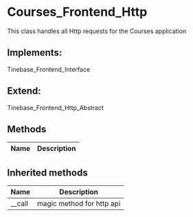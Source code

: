 # Courses_Frontend_Http  

This class handles all Http requests for the Courses application

## Implements:
Tinebase_Frontend_Interface

## Extend:

Tinebase_Frontend_Http_Abstract

## Methods

| Name | Description |
|------|-------------|

## Inherited methods

| Name | Description |
|------|-------------|
|__call|magic method for http api|


